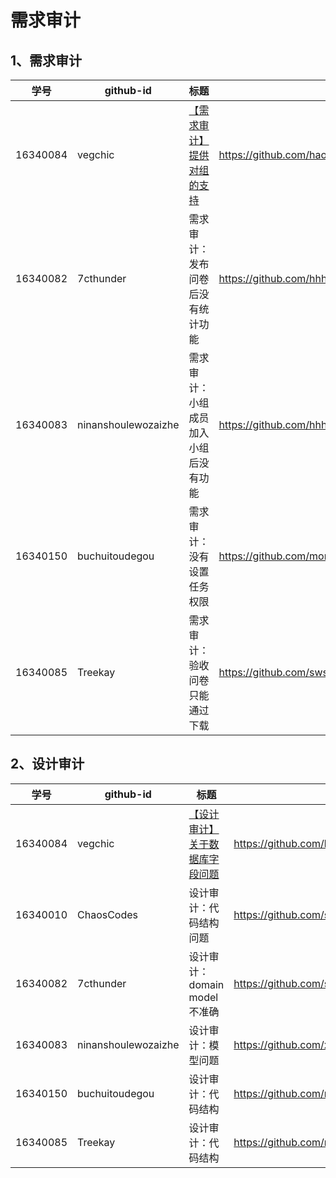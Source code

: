 # 需求审计



## 1、需求审计

|   学号   | github-id | 标题                                                         | issue url                                     |
| :------: | --------- | ------------------------------------------------------------ | --------------------------------------------- |
| 16340084 | vegchic   | [【需求审计】提供对组的支持](https://github.com/haowe-7/Dashboard/issues/2) | https://github.com/haowe-7/Dashboard/issues/2 |
| 16340082 | 7cthunder | 需求审计：发布问卷后没有统计功能 | https://github.com/hhhghh/Dashboard/issues/5|
| 16340083 | ninanshoulewozaizhe | 需求审计：小组成员加入小组后没有功能 | https://github.com/hhhghh/Dashboard/issues/7|
| 16340150 | buchuitoudegou | 需求审计：没有设置任务权限 | https://github.com/moneydoge/moneydoge.github.io/issues/134|
| 16340085 | Treekay | 需求审计：验收问卷只能通过下载 | https://github.com/swsad/Dashboard/issues/6 |



## 2、设计审计


|   学号   | github-id | 标题                                                         | issue url                                     |
| :------: | --------- | ------------------------------------------------------------ | --------------------------------------------- |
| 16340084 | vegchic   | [【设计审计】关于数据库字段问题](https://github.com/haowe-7/Dashboard/issues/3) | https://github.com/haowe-7/Dashboard/issues/3 |
| 16340010 | ChaosCodes | 设计审计：代码结构问题 | https://github.com/sysucodingfarmers/MakeMoney/issues/22|
| 16340082 | 7cthunder | 设计审计：domain model 不准确 | https://github.com/swsad/Dashboard/issues/1|
| 16340083 | ninanshoulewozaizhe | 设计审计：模型问题 | https://github.com/xianyu-team/Dashboard/issues/3|
| 16340150 | buchuitoudegou | 设计审计：代码结构| https://github.com/moneydoge/moneydoge.github.io/issues/135|
| 16340085 | Treekay | 设计审计：代码结构 | https://github.com/moneydoge/moneydoge.github.io/issues/138 |

